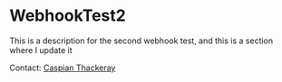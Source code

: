 # WebhookTest2
This is a description for the second webhook test, and this is a section where I update it


Contact: <a href="mailto:caspiant@sccwrp.org">Caspian Thackeray</a><br>
